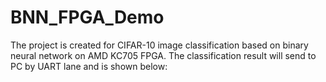 # BNN_FPGA_Demo
The project is created for CIFAR-10 image classification based on binary neural network on AMD KC705 FPGA.
The classification result will send to PC by UART lane and is shown below:

